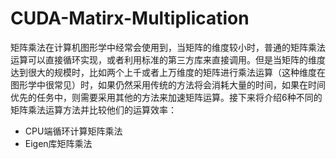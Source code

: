 # CUDA-Matirx-Multiplication

矩阵乘法在计算机图形学中经常会使用到，当矩阵的维度较小时，普通的矩阵乘法运算可以直接循环实现，或者利用标准的第三方库来直接调用。但是当矩阵的维度达到很大的规模时，比如两个上千或者上万维度的矩阵进行乘法运算（这种维度在图形学中很常见）时，如果仍然采用传统的方法将会消耗大量的时间，如果在时间优先的任务中，则需要采用其他的方法来加速矩阵运算。接下来将介绍6种不同的矩阵乘法运算方法并比较他们的运算效率：

* CPU端循环计算矩阵乘法
* Eigen库矩阵乘法
